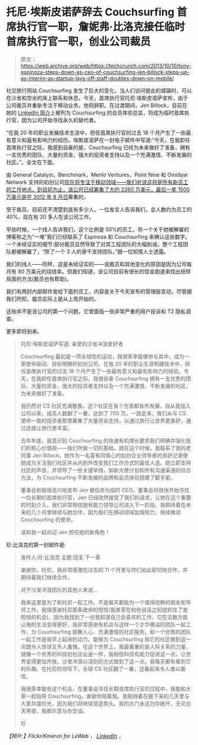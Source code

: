# 托尼·埃斯皮诺萨辞去 Couchsurfing 首席执行官一职，詹妮弗·比洛克接任临时首席执行官一职，创业公司裁员

> 原文：<https://web.archive.org/web/https://techcrunch.com/2013/10/10/tony-espinoza-steps-down-as-ceo-of-couchsurfing-jen-billock-steps-up-as-interim-as-startup-lays-off-staff-doubles-down-on-mobile/>

社交旅行网站 Couchsurfing 发生了巨大的变化，当人们访问彼此的城镇时，可以在沙发和空余的床上联系和休息。今天，首席执行官托尼·埃斯皮诺萨宣布，由于公司裁员并重新专注于移动业务，他将辞职。在过渡期间，Jen Billock，目前在她的 [LinkedIn 简介](https://web.archive.org/web/20230227182432/http://www.linkedin.com/profile/view?id=859732&authType=NAME_SEARCH&authToken=0cb6&locale=en_US&srchid=9830241381423815683&srchindex=1&srchtotal=3&trk=vsrp_people_res_name&trkInfo=VSRPsearchId%3A9830241381423815683%2CVSRPtargetId%3A859732%2CVSRPcmpt%3Aprimary)上被列为 Couchsurfing 的会员体验总监，将成为临时首席执行官，因为公司开始寻找永久的替代者。

“在我 20 年的职业发展技术生涯中，担任首席执行官的过去 18 个月产生了一些最有意义和最有影响力的经历。埃斯皮诺萨在一封电子邮件中写道:“今天，在我卸任首席执行官之际，我感到自豪的是，Couchsurfing 已经为未来做好了准备，拥有一支优秀的团队、大量的资金、强大的投资者支持以及一个充满激情、不断发展的社区。”。全文在下面。

由 General Catalyst，Benchmark，Menlo Ventures，Point Nine 和 Omidyar Network 支持的初创公司[现在将专注于移动领域——我们听说这将是所有新员工的工作地点。到目前为止，该公司已经筹集了大约 2260 万美元，最后一笔 1500 万美元是在 2012 年 8 月](https://web.archive.org/web/20230227182432/http://www.crunchbase.com/company/couchsurfing-international)[日](https://web.archive.org/web/20230227182432/https://techcrunch.com/2012/08/22/couchsurfing-raises-15-million-series-b-from-general-catalyst-partners-others/)筹集的。

至于裁员，目前还不清楚到底有多少人。一位发言人告诉我们，总人数约为员工的 40%，现在有 20 多人在该公司工作。

早些时候，一个线人告诉我们，这个比例是 50%的员工。另一个关于她被解雇的博客称之为“一堆”我们已经联系了 Espinoza 和 Couchsurfing 来确认这些数字。一个未经证实的细节:部分裁员显然导致了对其工程团队的大幅削减，整个工程团队都被解雇了，“除了一个 3 人的骨干支持团队，”据一位知情人士透露。

我们的线人——同样，这是未经证实的——说裁员和其他变化的原因是因为公司每月有 80 万美元的烧钱率。但我们知道，该公司目前有很长的现金跑道来找出扭转局面的方法(裁员也有帮助)。

我们有两封内部邮件发给下面的员工，内容是关于今天宣布的管理层变动，尽管据我们所知，裁员实际上是从上周开始的。

这些并不是该公司的第一个问题，它曾面临一些非常严重的用户投诉和 T2 隐私调查。

更多即将到来。

> 托尼·埃斯皮诺萨写道:
> 亲爱的沙发冲浪爱好者
> 
> Couchsurfing 最初是一项全球性的运动，我很荣幸能够参与其中，成为一家使命驱动、目标明确的初创公司。在我 20 年的职业生涯构建技术中，担任首席执行官的过去 18 个月产生了一些最有意义和最有影响力的经验。今天，在我卸任首席执行官之际，我很自豪 Couchsurfing 拥有一支优秀的团队、大量的资金、强大的投资者支持以及一个充满激情、不断发展的社区，为未来做好了准备。
> 
> 我仍然对 CS 社区充满敬畏，这个社区在各个方面都有所发展，自从我加入公司以来，成员人数翻了一番，达到了 700 万。一路走来，我们从与 CS 使命一致的投资者那里筹集了大量资金支持，以通过旅行让世界更美好，通过连接让旅行更丰富。
> 
> 去年年底，我意识到 Couchsurfing 的快速有机增长要求我们明确并强化我们的核心价值观——我们所做一切的基础。就在这个时候，我联系了我的老同事 Jen Billock，她作为一名富有同情心的初创企业领导者的良好记录使她成为关注我们社区并从内到外改变我们工作方式的最佳人选。她立即支持社区的声音，并领导了一些关键举措，如新大使计划和所有沟通渠道的综合方法，为 Couchsurfing 不断发展的品牌和会员体验搭建了脚手架。
> 
> 董事会和我很高兴地宣布 Jen 被任命为临时 CEO。董事会将很快开始寻找一位长期的首席执行官，Jen 已经欣然接受了我们的请求，让她在这个重要的时刻介入。我们非常相信她有能力领导公司进入下一阶段。我期待着在未来的几个月里继续与她合作，因为我们在移动领域加倍努力，继续推动 Couchsurfing 的使命。
> 
> 请和我一起欢迎 Jen 担任她的新角色！

珍·比洛克的第一封邮件是:

> 发件人:珍·比洛克
> 主题:回复:下一章
> 
> 谢谢你，托尼。我非常感激在过去的 11 个月里与你们如此密切地合作，并期待着我们继续合作。
> 
> 对于沙发冲浪团队的其他人来说…
> 
> 我来这里是为了和托尼一起工作。不是每天都能为一个值得信赖的朋友和导师工作。我很感谢托尼那条致命的短信(我甚至在和他说话之前就抓住了发短信的机会)，因为我找到了一份我知道自己会喜欢的工作，它在无数方面让我的生活变得更好。我非常感谢有机会与这样一个才华横溢的团队一起工作，为 Couchsurfing 鼓舞人心、充满激情的社区服务。和一个优秀的团队一起工作是我早上起床的动力。能够为 Couchsurfing 和它的社区做到这一点既令人惊讶又令人羞愧。在这个世界上，我最看重的是人际关系的力量，就像一个优秀的科技初创企业迷一样，我相信科技有能力促进这一点，让世界变得更加开放。沙发冲浪以深刻的方式做到了这一点。我每天都有看到它的乐趣。在托尼的领导下，全球 CS 社区翻了一番，这看起来令人难以置信。
> 
> 我很荣幸能有这个机会，在董事会寻找长期首席执行官的过程中，我能和大家一起指导 Couchsurfing。谢谢你陪着我。我期待着在接下来的几天里与大家共度时光，因为我们将继续营造势头。我的大门永远为你敞开，无论白天黑夜，我都乐意与你交谈。
> 
> 珍

*【照片:】Flickr/Kmeron for LeWeb ， [LinkedIn](https://web.archive.org/web/20230227182432/http://www.linkedin.com/) ，*